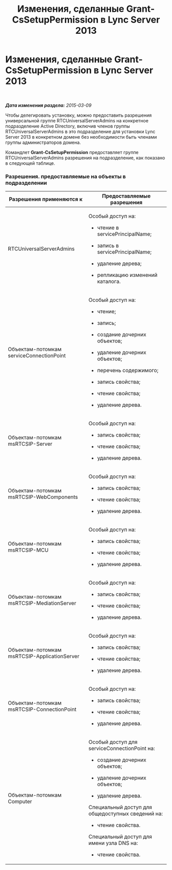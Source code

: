 ﻿---
title: Изменения, сделанные Grant-CsSetupPermission в Lync Server 2013
TOCTitle: Изменения, сделанные Grant-CsSetupPermission в Lync Server 2013
ms:assetid: c5801f48-14e3-4fdd-8f14-d52e7af07a57
ms:mtpsurl: https://technet.microsoft.com/ru-ru/library/JJ205250(v=OCS.15)
ms:contentKeyID: 49311117
ms.date: 05/19/2016
mtps_version: v=OCS.15
ms.translationtype: HT
---

# Изменения, сделанные Grant-CsSetupPermission в Lync Server 2013

 

_**Дата изменения раздела:** 2015-03-09_

Чтобы делегировать установку, можно предоставить разрешения универсальной группе RTCUniversalServerAdmins на конкретное подразделение Active Directory, включив членов группы RTCUniversalServerAdmins в это подразделение для установки Lync Server 2013 в конкретном домене без необходимости быть членами группы администраторов домена.

Командлет **Grant-CsSetupPermission** предоставляет группе RTCUniversalServerAdmins разрешения на подразделение, как показано в следующей таблице.

### Разрешения. предоставляемые на объекты в подразделении

<table>
<colgroup>
<col style="width: 50%" />
<col style="width: 50%" />
</colgroup>
<thead>
<tr class="header">
<th>Разрешения применяются к</th>
<th>Предоставляемые разрешения</th>
</tr>
</thead>
<tbody>
<tr class="odd">
<td><p>RTCUniversalServerAdmins</p></td>
<td><p>Особый доступ на:</p>
<ul>
<li><p>чтение в servicePrincipalName;</p></li>
<li><p>запись в servicePrincipalName;</p></li>
<li><p>удаление дерева;</p></li>
<li><p>репликацию изменений каталога.</p></li>
</ul></td>
</tr>
<tr class="even">
<td><p>Объектам-потомкам serviceConnectionPoint</p></td>
<td><p>Особый доступ на:</p>
<ul>
<li><p>чтение;</p></li>
<li><p>запись;</p></li>
<li><p>создание дочерних объектов;</p></li>
<li><p>удаление дочерних объектов;</p></li>
<li><p>перечень содержимого;</p></li>
<li><p>запись свойства;</p></li>
<li><p>чтение свойства;</p></li>
<li><p>удаление дерева.</p></li>
</ul></td>
</tr>
<tr class="odd">
<td><p>Объектам-потомкам msRTCSIP-Server</p></td>
<td><p>Особый доступ на:</p>
<ul>
<li><p>запись свойства;</p></li>
<li><p>чтение свойства;</p></li>
<li><p>удаление дерева.</p></li>
</ul></td>
</tr>
<tr class="even">
<td><p>Объектам-потомкам msRTCSIP-WebComponents</p></td>
<td><p>Особый доступ на:</p>
<ul>
<li><p>запись свойства;</p></li>
<li><p>чтение свойства;</p></li>
<li><p>удаление дерева.</p></li>
</ul></td>
</tr>
<tr class="odd">
<td><p>Объектам-потомкам msRTCSIP-MCU</p></td>
<td><p>Особый доступ на:</p>
<ul>
<li><p>запись свойства;</p></li>
<li><p>чтение свойства;</p></li>
<li><p>удаление дерева.</p></li>
</ul></td>
</tr>
<tr class="even">
<td><p>Объектам-потомкам msRTCSIP-MediationServer</p></td>
<td><p>Особый доступ на:</p>
<ul>
<li><p>запись свойства;</p></li>
<li><p>чтение свойства;</p></li>
<li><p>удаление дерева.</p></li>
</ul></td>
</tr>
<tr class="odd">
<td><p>Объектам-потомкам msRTCSIP-ApplicationServer</p></td>
<td><p>Особый доступ на:</p>
<ul>
<li><p>запись свойства;</p></li>
<li><p>чтение свойства;</p></li>
<li><p>удаление дерева.</p></li>
</ul></td>
</tr>
<tr class="even">
<td><p>Объектам-потомкам msRTCSIP-ConnectionPoint</p></td>
<td><p>Особый доступ на:</p>
<ul>
<li><p>запись свойства;</p></li>
<li><p>чтение свойства;</p></li>
<li><p>удаление дерева.</p></li>
</ul></td>
</tr>
<tr class="odd">
<td><p>Объектам-потомкам Computer</p></td>
<td><p>Особый доступ для serviceConnectionPoint на:</p>
<ul>
<li><p>создание дочерних объектов;</p></li>
<li><p>удаление дочерних объектов;</p></li>
<li><p>удаление дерева.</p></li>
</ul>
<p>Специальный доступ для общедоступных сведений на:</p>
<ul>
<li><p>чтение свойства.</p></li>
</ul>
<p>Специальный доступ для имени узла DNS на:</p>
<ul>
<li><p>чтение свойства.</p></li>
</ul></td>
</tr>
</tbody>
</table>

